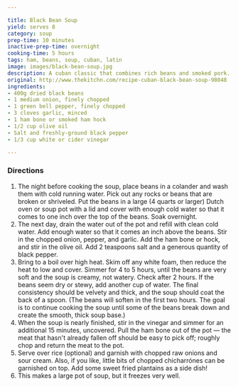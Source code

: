 ```yaml
---

title: Black Bean Soup
yield: serves 8
category: soup
prep-time: 10 minutes
inactive-prep-time: overnight
cooking-time: 5 hours
tags: ham, beans, soup, cuban, latin
image: images/black-bean-soup.jpg
description: A cuban classic that combines rich beans and smoked pork. 
original: http://www.thekitchn.com/recipe-cuban-black-bean-soup-98048
ingredients:
- 400g dried black beans
- 1 medium onion, finely chopped
- 1 green bell pepper, finely chopped
- 3 cloves garlic, minced
- 1 ham bone or smoked ham hock
- 1/2 cup olive oil
- Salt and freshly-ground black pepper
- 1/3 cup white or cider vinegar

---
```


### Directions

1. The night before cooking the soup, place beans in a colander and wash them with cold running water. Pick out any rocks or beans that are broken or shriveled. Put the beans in a large (4 quarts or larger) Dutch oven or soup pot with a lid and cover with enough cold water so that it comes to one inch over the top of the beans. Soak overnight.
2. The next day, drain the water out of the pot and refill with clean cold water. Add enough water so that it comes an inch above the beans. Stir in the chopped onion, pepper, and garlic. Add the ham bone or hock, and stir in the olive oil. Add 2 teaspoons salt and a generous quantity of black pepper.
3. Bring to a boil over high heat. Skim off any white foam, then reduce the heat to low and cover. Simmer for 4 to 5 hours, until the beans are very soft and the soup is creamy, not watery. Check after 2 hours. If the beans seem dry or stewy, add another cup of water. The final consistency should be velvety and thick, and the soup should coat the back of a spoon. (The beans will soften in the first two hours. The goal is to continue cooking the soup until some of the beans break down and create the smooth, thick soup base.)
4. When the soup is nearly finished, stir in the vinegar and simmer for an additional 15 minutes, uncovered. Pull the ham bone out of the pot — the meat that hasn't already fallen off should be easy to pick off; roughly chop and return the meat to the pot.
5. Serve over rice (optional) and garnish with chopped raw onions and sour cream. Also, if you like, little bits of chopped chicharrónes can be garnished on top. Add some sweet fried plantains as a side dish!
6. This makes a large pot of soup, but it freezes very well.